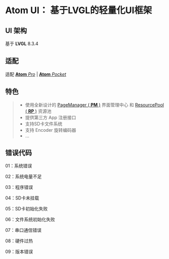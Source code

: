 # Atom UI： 基于LVGL的轻量化UI框架

## UI 架构
基于 **LVGL** 8.3.4

## 适配
适配 [**Atom** _Pro_]() | [**Atom** _Pocket_]()

## 特色
> * 使用全新设计的 [PageManager ( **PM** )](https://github.com/HanRabbit/AtomUI/tree/main/src/ui/utils/pm) 界面管理中心 和 [ResourcePool ( **RP** )](https://github.com/HanRabbit/AtomUI/tree/main/src/ui/res/rp) 资源池
> * 提供第三方 App 注册接口
> * 支持SD卡文件系统
> * 支持 Encoder 旋转编码器
> * ...

## 错误代码
01：系统错误

02：系统电量不足

03：程序错误

04：SD卡未挂载

05：SD卡初始化失败

06：文件系统初始化失败

07：串口通信错误

08：硬件过热

09：版本错误
